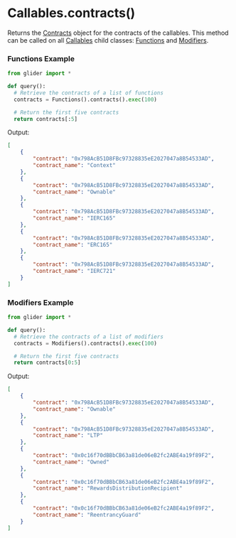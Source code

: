 # Callables.contracts()

Returns the [Contracts](../contracts/) object for the contracts of the callables. This method can be called on all [Callables](./) child classes: [Functions](../functions/) and [Modifiers](../modifiers/).

### Functions Example

```python
from glider import *

def query():
  # Retrieve the contracts of a list of functions
  contracts = Functions().contracts().exec(100)

  # Return the first five contracts
  return contracts[:5]
```

Output:

```json
[
    {
        "contract": "0x798AcB51D8FBc97328835eE2027047a8B54533AD",
        "contract_name": "Context"
    },
    {
        "contract": "0x798AcB51D8FBc97328835eE2027047a8B54533AD",
        "contract_name": "Ownable"
    },
    {
        "contract": "0x798AcB51D8FBc97328835eE2027047a8B54533AD",
        "contract_name": "IERC165"
    },
    {
        "contract": "0x798AcB51D8FBc97328835eE2027047a8B54533AD",
        "contract_name": "ERC165"
    },
    {
        "contract": "0x798AcB51D8FBc97328835eE2027047a8B54533AD",
        "contract_name": "IERC721"
    }
]
```

### Modifiers Example

```python
from glider import *

def query():
  # Retrieve the contracts of a list of modifiers
  contracts = Modifiers().contracts().exec(100)

  # Return the first five contracts
  return contracts[0:5]
```

Output:

```json
[
    {
        "contract": "0x798AcB51D8FBc97328835eE2027047a8B54533AD",
        "contract_name": "Ownable"
    },
    {
        "contract": "0x798AcB51D8FBc97328835eE2027047a8B54533AD",
        "contract_name": "LTP"
    },
    {
        "contract": "0x0c16f70dBBbCB63a81de06eB2fc2ABE4a19f89F2",
        "contract_name": "Owned"
    },
    {
        "contract": "0x0c16f70dBBbCB63a81de06eB2fc2ABE4a19f89F2",
        "contract_name": "RewardsDistributionRecipient"
    },
    {
        "contract": "0x0c16f70dBBbCB63a81de06eB2fc2ABE4a19f89F2",
        "contract_name": "ReentrancyGuard"
    }
]
```
